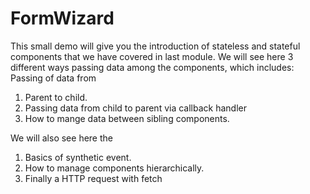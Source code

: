 # FormWizard

This small demo will give you the introduction of stateless and stateful components that we have covered in last module. We will see here 3 different ways passing data among the components, which includes:
Passing of data from

1) Parent to child.
2) Passing data from child to parent via callback handler
3) How to mange data between sibling components.

We will also see here the 

1) Basics of synthetic event. 
2) How to manage components hierarchically.
3) Finally a HTTP request with fetch

